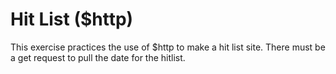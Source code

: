 Hit List ($http)
====================

This exercise practices the use of $http to make a hit list site. There must be a get request to pull the date for the hitlist.